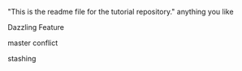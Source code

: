 "This is the readme file for the tutorial repository."
anything you like

Dazzling Feature

master conflict

stashing

